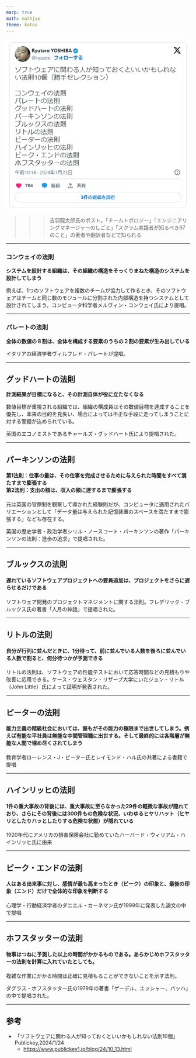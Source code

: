 ```yaml
---
marp: true
math: mathjax
theme: katas
---
```

<!-- 
size: 16:9
paginate: true
-->
<!-- header: 勉強会# ― エンジニアとしての解像度を高めるための勉強会-->

![center 70%](assets/12-xpost.png)

>>> 吉羽龍太郎氏のポスト。「チームトポロジー」「エンジニアリングマネージャーのしごと」「スクラム実践者が知るべき97のこと」の著者や翻訳者などで知られる

---

### コンウェイの法則

**システムを設計する組織は、その組織の構造をそっくりまねた構造のシステムを設計してしまう**

例えば、1つのソフトウェアを複数のチームが協力して作るとき、そのソフトウェアはチームと同じ数のモジュールに分割された内部構造を持つシステムとして設計されてしまう。コンピュータ科学者メルヴィン・コンウェイ氏により提唱。

---

### パレートの法則

**全体の数値の８割は、全体を構成する要素のうちの２割の要素が生み出している**

イタリアの経済学者ヴィルフレド・パレートが提唱。

---

## グッドハートの法則
**計測結果が目標になると、その計測自体が役に立たなくなる**

数値目標が重視される組織では、組織の構成員はその数値目標を達成することを優先し、本来の目的を見失い、場合によっては不正な手段に走ってしまうことに対する警鐘が込められている。

英国のエコノミストであるチャールズ・グッドハート氏により提唱された。

---

## パーキンソンの法則
#### 第1法則：仕事の量は、その仕事を完成させるために与えられた時間をすべて満たすまで膨張する<br>第2法則：支出の額は、収入の額に達するまで膨張する

元は英国の官僚制を観察して導かれた経験則だが、コンピュータに適用されたバリエーションとして「データ量は与えられた記憶装置のスペースを満たすまで膨張する」なども存在する。

英国の歴史学者・政治学者シリル・ノースコート・パーキンソンの著作「パーキンソンの法則：進歩の追求」で提唱された。

---

## ブルックスの法則
#### 遅れているソフトウェアプロジェクトへの要員追加は、プロジェクトをさらに遅らせるだけである

ソフトウェア開発のプロジェクトマネジメントに関する法則。フレデリック・ブルックス氏の著書「人月の神話」で提唱された。

---

## リトルの法則
#### 自分が行列に並んだときに、1分待って、前に並んでいる人数を後ろに並んでいる人数で割ると、何分待つかが予測できる

リトルの法則は、ソフトウェアの性能テストにおいて応答時間などの見積もりや改善に応用できる。ケース・ウェスタン・リザーブ大学にいたジョン・リトル（John Little）氏によって証明が発表された。

---

## ピーターの法則
#### 能力主義の階級社会においては、誰もがその能力の極限まで出世してしまう。例えば有能な平社員は無能な中間管理職に出世する。そして最終的には各階層が無能な人間で埋め尽くされてしまう

教育学者ローレンス・J・ピーター氏とレイモンド・ハル氏の共著による書籍で提唱

---

## ハインリッヒの法則
#### 1件の重大事故の背後には、重大事故に至らなかった29件の軽微な事故が隠れており、さらにその背後には300件もの危険な状況、いわゆるヒヤリハット（ヒヤリとしたりハッとしたりする危険な状態）が隠れている

1920年代にアメリカの損害保険会社に勤めていたハーバード・ウィリアム・ハインリッヒ氏に由来

---

## ピーク・エンドの法則
#### 人はある出来事に対し、感情が最も高まったとき（ピーク）の印象と、最後の印象（エンド）だけで全体的な印象を判断する

心理学・行動経済学者のダニエル・カーネマン氏が1999年に発表した論文の中で提唱

---

## ホフスタッターの法則
#### 物事はつねに予測した以上の時間がかかるものである。あらかじめホフスタッターの法則を計算に入れていたとしても。

複雑な作業にかかる時間は正確に見積もることができないことを示す法則。

ダグラス・ホフスタッター氏の1979年の著書「ゲーデル、エッシャー、バッハ」の中で提唱された。

---

## 参考

* 「ソフトウェアに関わる人が知っておくといいかもしれない法則10個」Publickey,2024/1/24
    * https://www.publickey1.jp/blog/24/10_13.html